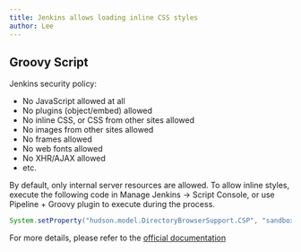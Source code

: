 ```yaml
---
title: Jenkins allows loading inline CSS styles
author: Lee
---
```


## Groovy Script

Jenkins security policy:

- No JavaScript allowed at all
- No plugins (object/embed) allowed
- No inline CSS, or CSS from other sites allowed
- No images from other sites allowed
- No frames allowed
- No web fonts allowed
- No XHR/AJAX allowed
- etc.

By default, only internal server resources are allowed. To allow inline styles, execute the following code in Manage Jenkins -> Script Console, or use Pipeline + Groovy plugin to execute during the process.

```Groovy
System.setProperty("hudson.model.DirectoryBrowserSupport.CSP", "sandbox allow-same-origin; default-src 'self'; style-src 'self' 'unsafe-inline';")
```

For more details, please refer to the [official documentation](https://www.jenkins.io/doc/book/security/configuring-content-security-policy/)

